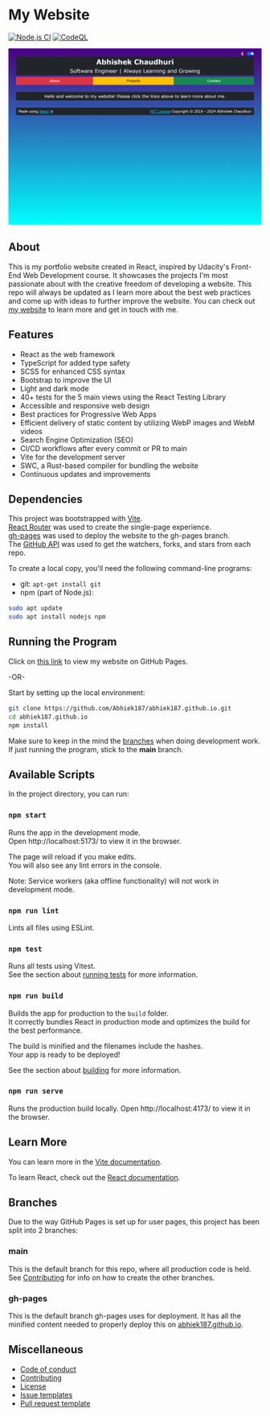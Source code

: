 # My Website

[![Node.js CI](https://github.com/Abhiek187/abhiek187.github.io/actions/workflows/node.js.yml/badge.svg)](https://github.com/Abhiek187/abhiek187.github.io/actions/workflows/node.js.yml)
[![CodeQL](https://github.com/Abhiek187/abhiek187.github.io/actions/workflows/codeql-analysis.yml/badge.svg)](https://github.com/Abhiek187/abhiek187.github.io/actions/workflows/codeql-analysis.yml)

![Screenshot of my website](public/screenshots/screenshot-desktop.png)

## About

This is my portfolio website created in React, inspired by Udacity's Front-End Web Development course. It showcases the projects I'm most passionate about with the creative freedom of developing a website. This repo will always be updated as I learn more about the best web practices and come up with ideas to further improve the website. You can check out [my website](https://abhiek187.github.io) to learn more and get in touch with me.

## Features

- React as the web framework
- TypeScript for added type safety
- SCSS for enhanced CSS syntax
- Bootstrap to improve the UI
- Light and dark mode
- 40+ tests for the 5 main views using the React Testing Library
- Accessible and responsive web design
- Best practices for Progressive Web Apps
- Efficient delivery of static content by utilizing WebP images and WebM videos
- Search Engine Optimization (SEO)
- CI/CD workflows after every commit or PR to main
- Vite for the development server
- SWC, a Rust-based compiler for bundling the website
- Continuous updates and improvements

## Dependencies

This project was bootstrapped with [Vite](https://vitejs.dev/).<br>
[React Router](https://reacttraining.com/react-router) was used to create the single-page experience.<br>
[gh-pages](https://github.com/tschaub/gh-pages) was used to deploy the website to the gh-pages branch.<br>
The [GitHub API](https://docs.github.com/en/rest) was used to get the watchers, forks, and stars from each repo.

To create a local copy, you'll need the following command-line programs:

- git: `apt-get install git`
- npm (part of Node.js):

```bash
sudo apt update
sudo apt install nodejs npm
```

## Running the Program

Click on [this link](https://abhiek187.github.io) to view my website on GitHub Pages.

-OR-

Start by setting up the local environment:

```bash
git clone https://github.com/Abhiek187/abhiek187.github.io.git
cd abhiek187.github.io
npm install
```

Make sure to keep in the mind the [branches](#branches) when doing development work. If just running the program, stick to the **main** branch.

## Available Scripts

In the project directory, you can run:

### `npm start`

Runs the app in the development mode.<br>
Open http://localhost:5173/ to view it in the browser.

The page will reload if you make edits.<br>
You will also see any lint errors in the console.

Note: Service workers (aka offline functionality) will not work in development mode.

### `npm run lint`

Lints all files using ESLint.

### `npm test`

Runs all tests using Vitest.<br>
See the section about [running tests](https://vitest.dev/) for more information.

### `npm run build`

Builds the app for production to the `build` folder.<br>
It correctly bundles React in production mode and optimizes the build for the best performance.

The build is minified and the filenames include the hashes.<br>
Your app is ready to be deployed!

See the section about [building](https://vitejs.dev/guide/build.html) for more information.

### `npm run serve`

Runs the production build locally. Open http://localhost:4173/ to view it in the browser.

## Learn More

You can learn more in the [Vite documentation](https://vitejs.dev/guide/).

To learn React, check out the [React documentation](https://react.dev/).

## Branches

Due to the way GitHub Pages is set up for user pages, this project has been split into 2 branches:

### main

This is the default branch for this repo, where all production code is held. See [Contributing](https://github.com/Abhiek187/abhiek187.github.io/blob/main/CONTRIBUTING.md) for info on how to create the other branches.

### gh-pages

This is the default branch gh-pages uses for deployment. It has all the minified content needed to properly deploy this on [abhiek187.github.io](https://abhiek187.github.io).

## Miscellaneous

- [Code of conduct](https://github.com/Abhiek187/abhiek187.github.io/blob/main/CODE_OF_CONDUCT.md)
- [Contributing](https://github.com/Abhiek187/abhiek187.github.io/blob/main/CONTRIBUTING.md)
- [License](https://github.com/Abhiek187/abhiek187.github.io/blob/main/LICENSE)
- [Issue templates](https://github.com/Abhiek187/abhiek187.github.io/tree/main/.github/ISSUE_TEMPLATE)
- [Pull request template](https://github.com/Abhiek187/abhiek187.github.io/blob/main/PULL_REQUEST_TEMPLATE.md)
